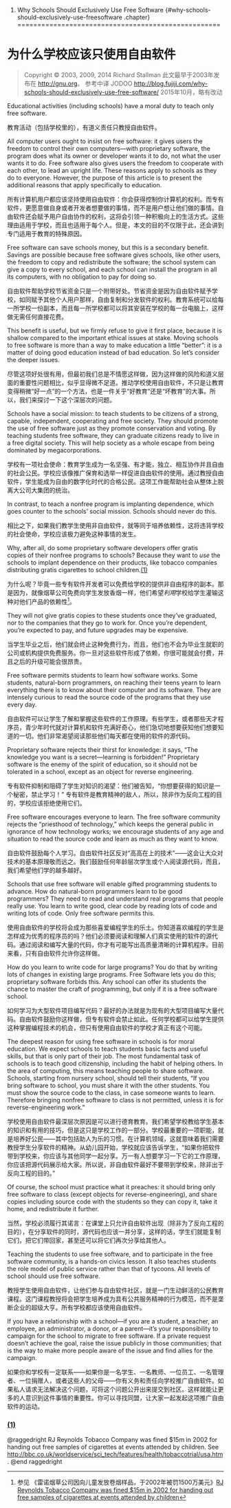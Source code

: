 1. Why Schools Should Exclusively Use Free Software {#why-schools-should-exclusively-use-freesoftware .chapter}
===================================================

为什么学校应该只使用自由软件
=============

> Copyright © 2003, 2009, 2014 Richard Stallman 此文最早于2003年发布在 <http://gnu.org>。 参考中译 JODOO <http://blog.fujiji.com/why-schools-should-exclusively-use-free-software/> 2015年10月，略有改动

Educational activities (including schools) have a moral duty to teach
only free software.

教育活动（包括学校里的），有道义责任只教授自由软件。

All computer users ought to insist on free software: it gives users the
freedom to control their own computers—with proprietary software, the
program does what its owner or developer wants it to do, not what the
user wants it to do. Free software also gives users the freedom to
cooperate with each other, to lead an upright life. These reasons apply
to schools as they do to everyone. However, the purpose of this article
is to present the additional reasons that apply specifically to
education.

所有计算机用户都应该坚持使用自由软件：你会获得控制你计算机的权利。而专有软件，更愿意做自身或者开发者想要做的事情，而不是用户想让他们做的事情。自由软件还会赋予用户自由协作的权利，这将会引领一种积极向上的生活方式。这些理由适用于学校，而且也适用于每个人。但是，本文的目的不仅限于此，还会讲到专门适用于教育的特殊原因。

Free software can save schools money, but this is a secondary benefit.
Savings are possible because free software gives schools, like other
users, the freedom to copy and redistribute the software; the school
system can give a copy to every school, and each school can install the
program in all its computers, with no obligation to pay for doing so.

自由软件帮助学校节省资金只是一个附带好处。节省资金是因为自由软件赋予学校，如同赋予其他个人用户那样，自由复制和分发软件的权利。教育系统可以给每一所学校一份副本，而且每一所学校都可以将其安装在学校的每一台电脑上，这样做无需任何直接花费。

This benefit is useful, but we firmly refuse to give it first place,
because it is shallow compared to the important ethical issues at stake.
Moving schools to free software is more than a way to make education a
little “better”: it is a matter of doing good education instead of bad
education. So let’s consider the deeper issues.

尽管这项好处很有用，但最初我们总是不情愿这样做，因为这样做的风险和道义层面的重要性问题相比，似乎显得微不足道。推动学校使用自由软件，不只是让教育变得稍微“好一点”的一个方法，也是一件关乎“好教育”还是“坏教育”的大事。所以，我们来探讨一下这个深层次的问题。

Schools have a social mission: to teach students to be citizens of a
strong, capable, independent, cooperating and free society. They should
promote the use of free software just as they promote conservation and
voting. By teaching students free software, they can graduate citizens
ready to live in a free digital society. This will help society as a
whole escape from being dominated by megacorporations.

学校有一项社会使命：教育学生成为一名坚强、有才能，独立、相互协作并且自由的社会公民。学校应该像推广保育和选举一样促进自由软件的使用。通过教授自由软件，学生能成为自由的数字化时代的合格公民。这项工作能帮助社会从整体上脱离大公司大集团的统治。

In contrast, to teach a nonfree program is implanting dependence, which
goes counter to the schools’ social mission. Schools should never do
this.

相比之下，如果我们教学生使用非自由软件，就等同于培养依赖性，这将违背学校的社会使命，学校应该极力避免这种事情的发生。

Why, after all, do some proprietary software developers offer gratis
copies of their nonfree programs to schools? Because they want to *use*
the schools to implant dependence on their products, like tobacco
companies distributing gratis cigarettes to school
children.[(1)](#FOOT1)

为什么呢？毕竟一些专有软件开发者可以免费给学校的提供非自由程序的副本。那是因为，就像烟草公司免费向学生发放香烟一样，他们希望*利用*学校给学生灌输这种对他们产品的依赖性[^1]。

They will not give gratis copies to
these students once they’ve graduated, nor to the companies that they go
to work for. Once you’re dependent, you’re expected to pay, and future
upgrades may be expensive.

当学生毕业之后，他们就会终止这种免费行为，而且，他们也不会为毕业生就职的公司或机构提供免费服务。你一旦对这些软件形成了依赖，你很可能就会付费，并且之后的升级可能会很昂贵。

Free software permits students to learn how software works. Some
students, natural-born programmers, on reaching their teens yearn to
learn everything there is to know about their computer and its software.
They are intensely curious to read the source code of the programs that
they use every day.

自由软件可以让学生了解和掌握这些软件的工作原理。有些学生，或者那些天才程序员，青少年时代就对计算机和软件充满好奇心，他们急切地想要获知他们想要知道的一切。他们非常渴望阅读那些他们每天都在使用的软件的源代码。

Proprietary software rejects their thirst for knowledge: it says, “The
knowledge you want is a secret—learning is forbidden!” Proprietary
software is the enemy of the spirit of education, so it should not be
tolerated in a school, except as an object for reverse engineering.

专有软件抑制和阻碍了学生对知识的渴望：他们被告知，“你想要获得的知识是一个秘密，禁止学习！” 专有软件是教育精神的敌人，所以，除非作为反向工程的目的，学校应该拒绝使用它们。

Free software encourages everyone to learn. The free software community
rejects the “priesthood of technology,” which keeps the general public
in ignorance of how technology works; we encourage students of any age
and situation to read the source code and learn as much as they want to
know.

自由软件鼓励每个人学习。自由软件社区反对“高高在上的技术”——这会让大众对技术的基本原理敬而远之。我们鼓励任何年龄层次学生或个人阅读源代码，而且，我们希望他们学的越多越好。

Schools that use free software will enable gifted programming students
to advance. How do natural-born programmers learn to be good
programmers? They need to read and understand real programs that people
really use. You learn to write good, clear code by reading lots of code
and writing lots of code. Only free software permits this.

使用自由软件的学校将会成为那些喜爱编程学生的乐土。你知道喜欢编程的学生是怎样成为优秀的程序员的吗？他们必须要阅读和理解人们真实使用的软件的源代码。通过阅读和编写大量的代码，你才有可能写出高质量清晰的计算机程序。目前来看，只有自由软件允许你这样做。

How do you learn to write code for large programs? You do that by
writing lots of changes in existing large programs. Free Software lets
you do this; proprietary software forbids this. Any school can offer its
students the chance to master the craft of programming, but only if it
is a free software school.

如何学习为大型软件项目编写代码？最好的办法就是为现有的大型项目编写大量代码。自由软件鼓励你这样做，但专有软件会禁止如此。任何学校都可以给学生提供这种掌握编程技术的机会，但只有使用自由软件的学校才真正有这个可能。

The deepest reason for using free software in schools is for moral
education. We expect schools to teach students basic facts and useful
skills, but that is only part of their job. The most fundamental task of
schools is to teach good citizenship, including the habit of helping
others. In the area of computing, this means teaching people to share
software. Schools, starting from nursery school, should tell their
students, “If you bring software to school, you must share it with the
other students. You must show the source code to the class, in case
someone wants to learn. Therefore bringing nonfree software to class is
not permitted, unless it is for reverse-engineering work.”

学校使用自由软件最深层次原因是可以进行德育教育。我们希望学校教给学生基本的知识和有用的技巧，但是这只是学校工作的一部分。学校最重要的一项职能，就是培养好公民——其中包括助人为乐的习惯。在计算机领域，这就意味着我们需要教授学生分享软件的精神。从幼儿园开始，学校就应该告诉学生，“如果你把软件带到学校来，你应该与其他同学一起分享。万一有人想要学习一下它的工作原理，你应该把源代码展示给大家。所以说，非自由软件最好不要带到学校来，除非出于反向工程的目的。”

Of course, the school must practice what it preaches: it should bring
only free software to class (except objects for reverse-engineering),
and share copies including source code with the students so they can
copy it, take it home, and redistribute it further.

当然，学校必须履行其诺言：在课堂上只允许自由软件出现（除非为了反向工程的目的），在分享软件的同时，源代码也应该一并分享，这样的话，学生们就能复制它们，把它们带回家，甚至还可以将它们再次分享给其他人。

Teaching the students to use free software, and to participate in the
free software community, is a hands-on civics lesson. It also teaches
students the role model of public service rather than that of tycoons.
All levels of school should use free software.

教授学生使用自由软件，让他们参与自由软件社区，就是一门生动鲜活的公民教育课程。这门课程教授将会把学生培养成为具有公共服务精神的行为模范，而不是垄断企业的超级大亨。所有学校都应该使用自由软件。

If you have a relationship with a school—if you are a student, a
teacher, an employee, an administrator, a donor, or a parent—it’s
your responsibility to campaign for the school to migrate to free
software. If a private request doesn’t achieve the goal, raise the issue
publicly in those communities; that is the way to make more people aware
of the issue and find allies for the campaign.

如果你和学校有一定联系——如果你是一名学生、一名教师、一位员工、一名管理者、一位捐赠人，或者这些人的父母——你有义务和责任向学校推广自由软件。如果私人请求无法解决这个问题，可将这个问题公开出来提交到社区。这样就能让更多的人意识到这件事情的重要性。你可以寻找同盟，让大家一起发起这项推广自由软件的运动。

### [(1)](#DOCF1)

@raggedright RJ Reynolds Tobacco Company was fined \$15m in 2002 for
handing out free samples of cigarettes at events attended by children.
See
<http://bbc.co.uk/worldservice/sci_tech/features/health/tobaccotrial/usa.htm>.
@end raggedright

[^1]: 参见 《雷诺烟草公司因向儿童发放卷烟样品，于2002年被罚1500万美元》[RJ Reynolds Tobacco Company was fined \$15m in 2002 for handing out free samples of cigarettes at events attended by children](http://bbc.co.uk/worldservice/sci_tech/features/health/tobaccotrial/usa.htm)

